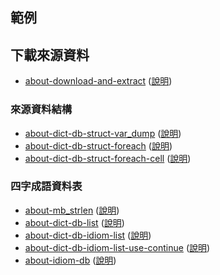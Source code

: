 

## 範例


## 下載來源資料

* [about-download-and-extract](about-download-and-extract) ([說明](https://samwhelp.github.io/note-php-office-for-read-dict-db/main/#/about-download-and-extract))


### 來源資料結構

* [about-dict-db-struct-var_dump](about-dict-db-struct-var_dump) ([說明](https://samwhelp.github.io/note-php-office-for-read-dict-db/main/#/about-dict-db-struct?id=var_dump))
* [about-dict-db-struct-foreach](about-dict-db-struct-foreach) ([說明](https://samwhelp.github.io/note-php-office-for-read-dict-db/main/#/about-dict-db-struct?id=foreach))
* [about-dict-db-struct-foreach-cell](about-dict-db-struct-foreach-cell) ([說明](https://samwhelp.github.io/note-php-office-for-read-dict-db/main/#/about-dict-db-struct?id=column))


### 四字成語資料表

* [about-mb_strlen](about-mb_strlen) ([說明](https://samwhelp.github.io/note-php-office-for-read-dict-db/main/#/about-idiom-db?id=mb_strlen))
* [about-dict-db-list](about-dict-db-list) ([說明](https://samwhelp.github.io/note-php-office-for-read-dict-db/main/#/about-idiom-db?id=%e6%8c%91%e9%81%b8%e5%89%8d))
* [about-dict-db-idiom-list](about-dict-db-idiom-list) ([說明](https://samwhelp.github.io/note-php-office-for-read-dict-db/main/#/about-idiom-db?id=%e7%9b%b4%e6%8e%a5%e7%af%a9%e9%81%b8))
* [about-dict-db-idiom-list-use-continue](about-dict-db-idiom-list-use-continue) ([說明](https://samwhelp.github.io/note-php-office-for-read-dict-db/main/#/about-idiom-db?id=%e6%8e%92%e9%99%a4%e7%af%a9%e9%81%b8))
* [about-idiom-db](about-idiom-db) ([說明](https://samwhelp.github.io/note-php-office-for-read-dict-db/main/#/about-idiom-db?id=%e7%94%a2%e7%94%9f%e5%9b%9b%e5%ad%97%e6%88%90%e8%aa%9e%e8%b3%87%e6%96%99%e8%a1%a8))
